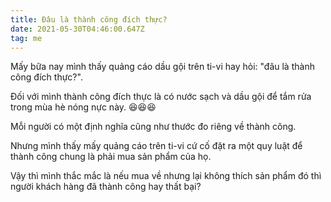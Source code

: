 ```yaml
---
title: Đâu là thành công đích thực?
date: 2021-05-30T04:46:00.647Z
tag: me
---
```

Mấy bữa nay mình thấy quảng cáo dầu gội trên ti-vi hay hỏi: "đâu là thành công đích thực?".

Đối với mình thành công đích thực là có nước sạch và dầu gội để tắm rửa trong mùa hè nóng nực này. 😆😆😆

Mỗi người có một định nghĩa cũng như thước đo riêng về thành công. 

Nhưng mình thấy mấy quảng cáo trên ti-vi cứ cố đặt ra một quy luật để thành công chung là phải mua sản phẩm của họ.

Vậy thì mình thắc mắc là nếu mua về nhưng lại không thích sản phẩm đó thì người khách hàng đã thành công hay thất bại?